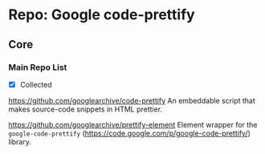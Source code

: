 # Repo: Google code-prettify

## Core

### Main Repo List

- [X] Collected

https://github.com/googlearchive/code-prettify
An embeddable script that makes source-code snippets in HTML prettier. 

https://github.com/googlearchive/prettify-element
Element wrapper for the `google-code-prettify` (https://code.google.com/p/google-code-prettify/) library.